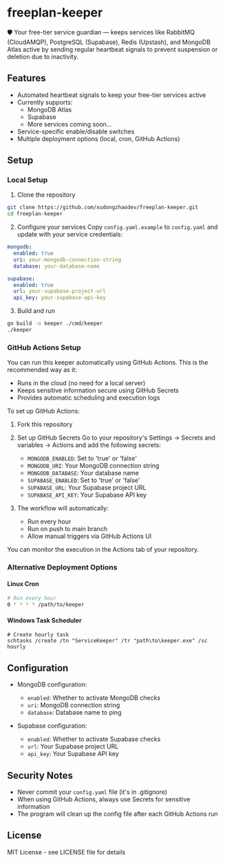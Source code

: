 # freeplan-keeper
🛡️ Your free-tier service guardian — keeps services like RabbitMQ (CloudAMQP), PostgreSQL (Supabase), Redis (Upstash), and MongoDB Atlas active by sending regular heartbeat signals to prevent suspension or deletion due to inactivity.

## Features

- Automated heartbeat signals to keep your free-tier services active
- Currently supports:
  - MongoDB Atlas
  - Supabase
  - More services coming soon...
- Service-specific enable/disable switches
- Multiple deployment options (local, cron, GitHub Actions)

## Setup

### Local Setup

1. Clone the repository
```bash
git clone https://github.com/xudongzhaodev/freeplan-keeper.git
cd freeplan-keeper
```

2. Configure your services
Copy `config.yaml.example` to `config.yaml` and update with your service credentials:
```yaml
mongodb:
  enabled: true
  uri: your-mongodb-connection-string
  database: your-database-name

supabase:
  enabled: true
  url: your-supabase-project-url
  api_key: your-supabase-api-key
```

3. Build and run
```bash
go build -o keeper ./cmd/keeper
./keeper
```

### GitHub Actions Setup

You can run this keeper automatically using GitHub Actions. This is the recommended way as it:
- Runs in the cloud (no need for a local server)
- Keeps sensitive information secure using GitHub Secrets
- Provides automatic scheduling and execution logs

To set up GitHub Actions:

1. Fork this repository

2. Set up GitHub Secrets
   Go to your repository's Settings -> Secrets and variables -> Actions and add the following secrets:

   - `MONGODB_ENABLED`: Set to 'true' or 'false'
   - `MONGODB_URI`: Your MongoDB connection string
   - `MONGODB_DATABASE`: Your database name
   - `SUPABASE_ENABLED`: Set to 'true' or 'false'
   - `SUPABASE_URL`: Your Supabase project URL
   - `SUPABASE_API_KEY`: Your Supabase API key

3. The workflow will automatically:
   - Run every hour
   - Run on push to main branch
   - Allow manual triggers via GitHub Actions UI

You can monitor the execution in the Actions tab of your repository.

### Alternative Deployment Options

#### Linux Cron
```bash
# Run every hour
0 * * * * /path/to/keeper
```

#### Windows Task Scheduler
```batch
# Create hourly task
schtasks /create /tn "ServiceKeeper" /tr "path\to\keeper.exe" /sc hourly
```

## Configuration

- MongoDB configuration:
  - `enabled`: Whether to activate MongoDB checks
  - `uri`: MongoDB connection string
  - `database`: Database name to ping

- Supabase configuration:
  - `enabled`: Whether to activate Supabase checks
  - `url`: Your Supabase project URL
  - `api_key`: Your Supabase API key

## Security Notes

- Never commit your `config.yaml` file (it's in .gitignore)
- When using GitHub Actions, always use Secrets for sensitive information
- The program will clean up the config file after each GitHub Actions run

## License

MIT License - see LICENSE file for details
